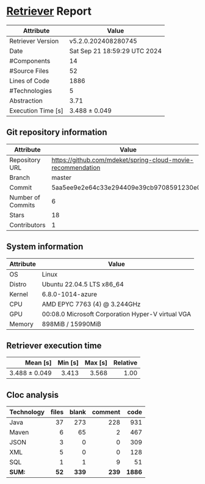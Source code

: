 # [Retriever](https://github.com/PalladioSimulator/Palladio-ReverseEngineering-Retriever) Report
| Attribute          | Value |
| ------------------ | ----- |
| Retriever Version  | v5.2.0.202408280745 |
| Date               | Sat Sep 21 18:59:29 UTC 2024 |
| #Components        | 14 |
| #Source Files      | 52 |
| Lines of Code      | 1886 |
| #Technologies      | 5 |
| Abstraction        | 3.71 |
| Execution Time [s] | 3.488 ± 0.049  |

## Git repository information
|      Attribute    | Value |
| ----------------- | ----- |
| Repository URL    | https://github.com/mdeket/spring-cloud-movie-recommendation |
| Branch            | master |
| Commit            | 5aa5ee9e2e64c33e294409e39cb9708591230e08 |
| Number of Commits | 6 |
| Stars             | 18 |
| Contributors      | 1 |


## System information
| Attribute | Value |
| --------- | ----- |
| OS | Linux  |
| Distro | Ubuntu 22.04.5 LTS x86_64  |
| Kernel | 6.8.0-1014-azure  |
| CPU | AMD EPYC 7763 (4) @ 3.244GHz  |
| GPU | 00:08.0 Microsoft Corporation Hyper-V virtual VGA  |
| Memory | 898MiB / 15990MiB  |

## Retriever execution time
| Mean [s] | Min [s] | Max [s] | Relative |
|---:|---:|---:|---:|
| 3.488 ± 0.049 | 3.413 | 3.568 | 1.00 |

## Cloc analysis

<!-- github.com/AlDanial/cloc v 1.90  T=0.11 s (517.8 files/s, 27427.0 lines/s) -->

|Technology|files|blank|comment|code|
|:-------|-------:|-------:|-------:|-------:|
|Java|37|273|228|931|
|Maven|6|65|2|467|
|JSON|3|0|0|309|
|XML|5|0|0|128|
|SQL|1|1|9|51|
|**SUM:**|**52**|**339**|**239**|**1886**|
